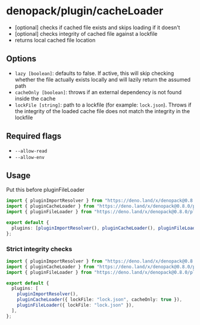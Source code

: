 # denopack/plugin/cacheLoader

- [optional] checks if cached file exists and skips loading if it doesn't
- [optional] checks integrity of cached file against a lockfile
- returns local cached file location

## Options

- `lazy [boolean]`: defaults to false. If active, this will skip checking whether the file actually exists locally and will lazily return the assumed path
- `cacheOnly [boolean]`: throws if an external dependency is not found inside the cache
- `lockFile [string]`: path to a lockfile (for example: `lock.json`). Throws if the integrity of the loaded cache file does not match the integrity in the lockfile

## Required flags

- `--allow-read`
- `--allow-env`

## Usage

Put this before pluginFileLoader

```ts
import { pluginImportResolver } from "https://deno.land/x/denopack@0.8.0/plugin/importResolver/mod.ts";
import { pluginCacheLoader } from "https://deno.land/x/denopack@0.8.0/plugin/cacheLoader/mod.ts";
import { pluginFileLoader } from "https://deno.land/x/denopack@0.8.0/plugin/filLoader/mod.ts";

export default {
  plugins: [pluginImportResolver(), pluginCacheLoader(), pluginFileLoader()],
};
```

### Strict integrity checks

```ts
import { pluginImportResolver } from "https://deno.land/x/denopack@0.8.0/plugin/importResolver/mod.ts";
import { pluginCacheLoader } from "https://deno.land/x/denopack@0.8.0/plugin/cacheLoader/mod.ts";
import { pluginFileLoader } from "https://deno.land/x/denopack@0.8.0/plugin/filLoader/mod.ts";

export default {
  plugins: [
    pluginImportResolver(),
    pluginCacheLoader({ lockFile: "lock.json", cacheOnly: true }),
    pluginFileLoader({ lockFile: "lock.json" }),
  ],
};
```
